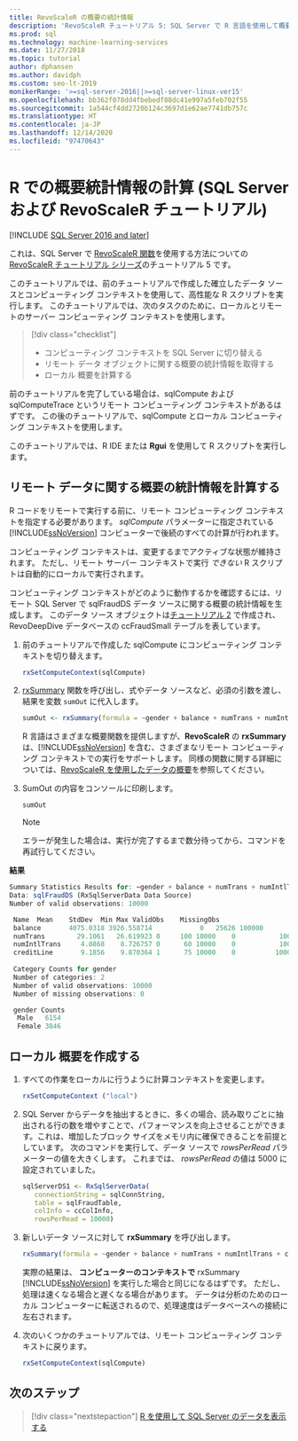 ```yaml
---
title: RevoScaleR の概要の統計情報
description: 'RevoScaleR チュートリアル 5: SQL Server で R 言語を使用して概要の統計情報を計算する方法。'
ms.prod: sql
ms.technology: machine-learning-services
ms.date: 11/27/2018
ms.topic: tutorial
author: dphansen
ms.author: davidph
ms.custom: seo-lt-2019
monikerRange: '>=sql-server-2016||>=sql-server-linux-ver15'
ms.openlocfilehash: bb362f078dd4fbebedf88dc41e997a5feb702f55
ms.sourcegitcommit: 1a544cf4dd2720b124c3697d1e62ae7741db757c
ms.translationtype: HT
ms.contentlocale: ja-JP
ms.lasthandoff: 12/14/2020
ms.locfileid: "97470643"
---
```

# <a name="compute-summary-statistics-in-r-sql-server-and-revoscaler-tutorial"></a>R での概要統計情報の計算 (SQL Server および RevoScaleR チュートリアル)
[!INCLUDE [SQL Server 2016 and later](../../includes/applies-to-version/sqlserver2016.md)]

これは、SQL Server で [RevoScaleR 関数](/machine-learning-server/r-reference/revoscaler/revoscaler)を使用する方法についての [RevoScaleR チュートリアル シリーズ](deepdive-data-science-deep-dive-using-the-revoscaler-packages.md)のチュートリアル 5 です。

このチュートリアルでは、前のチュートリアルで作成した確立したデータ ソースとコンピューティング コンテキストを使用して、高性能な R スクリプトを実行します。 このチュートリアルでは、次のタスクのために、ローカルとリモートのサーバー コンピューティング コンテキストを使用します。

> [!div class="checklist"]
> * コンピューティング コンテキストを SQL Server に切り替える
> * リモート データ オブジェクトに関する概要の統計情報を取得する
> * ローカル 概要を計算する

前のチュートリアルを完了している場合は、sqlCompute および sqlComputeTrace というリモート コンピューティング コンテキストがあるはずです。 この後のチュートリアルで、sqlCompute とローカル コンピューティング コンテキストを使用します。

このチュートリアルでは、R IDE または **Rgui** を使用して R スクリプトを実行します。

## <a name="compute-summary-statistics-on-remote-data"></a>リモート データに関する概要の統計情報を計算する

R コードをリモートで実行する前に、リモート コンピューティング コンテキストを指定する必要があります。 *sqlCompute* パラメーターに指定されている [!INCLUDE[ssNoVersion](../../includes/ssnoversion-md.md)] コンピューターで後続のすべての計算が行われます。

コンピューティング コンテキストは、変更するまでアクティブな状態が維持されます。 ただし、リモート サーバー コンテキストで実行 *できない* R スクリプトは自動的にローカルで実行されます。

コンピューティング コンテキストがどのように動作するかを確認するには、リモート SQL Server で sqlFraudDS データ ソースに関する概要の統計情報を生成します。 このデータ ソース オブジェクトは[チュートリアル 2](deepdive-create-sql-server-data-objects-using-rxsqlserverdata.md) で作成され、RevoDeepDive データベースの ccFraudSmall テーブルを表しています。 

1. 前のチュートリアルで作成した sqlCompute にコンピューティング コンテキストを切り替えます。
  
    ```R
    rxSetComputeContext(sqlCompute)
    ```

2. [rxSummary](/machine-learning-server/r-reference/revoscaler/rxsummary) 関数を呼び出し、式やデータ ソースなど、必須の引数を渡し、結果を変数 `sumOut` に代入します。
  
    ```R
    sumOut <- rxSummary(formula = ~gender + balance + numTrans + numIntlTrans + creditLine, data = sqlFraudDS)
    ```
  
    R 言語はさまざまな概要関数を提供しますが、**RevoScaleR** の **rxSummary** は、[!INCLUDE[ssNoVersion](../../includes/ssnoversion-md.md)] を含む、さまざまなリモート コンピューティング コンテキストでの実行をサポートします。 同様の関数に関する詳細については、[RevoScaleR を使用したデータの概要](/machine-learning-server/r/how-to-revoscaler-data-summaries)を参照してください。
  
3. SumOut の内容をコンソールに印刷します。
  
    ```R
    sumOut
    ```
    > [!NOTE]
    > エラーが発生した場合は、実行が完了するまで数分待ってから、コマンドを再試行してください。

**結果**

```R
Summary Statistics Results for: ~gender + balance + numTrans + numIntlTrans + creditLine
Data: sqlFraudDS (RxSqlServerData Data Source)
Number of valid observations: 10000

 Name  Mean    StdDev  Min Max ValidObs    MissingObs
 balance       4075.0318 3926.558714            0   25626 100000
 numTrans        29.1061   26.619923 0     100 10000    0           100000
 numIntlTrans     4.0868    8.726757 0      60 10000    0           100000
 creditLine       9.1856    9.870364 1      75 10000    0          100000
 
 Category Counts for gender
 Number of categories: 2
 Number of valid observations: 10000
 Number of missing observations: 0

 gender Counts
  Male   6154
  Female 3846
```

## <a name="create-a-local-summary"></a>ローカル 概要を作成する

1. すべての作業をローカルに行うように計算コンテキストを変更します。
  
    ```R
    rxSetComputeContext ("local")
    ```
  
2. SQL Server からデータを抽出するときに、多くの場合、読み取りごとに抽出される行の数を増やすことで、パフォーマンスを向上させることができます。これは、増加したブロック サイズをメモリ内に確保できることを前提としています。 次のコマンドを実行して、データ ソースで *rowsPerRead* パラメーターの値を大きくします。 これまでは、 *rowsPerRead* の値は 5000 に設定されていました。
  
    ```R
    sqlServerDS1 <- RxSqlServerData(
       connectionString = sqlConnString,
       table = sqlFraudTable,
       colInfo = ccColInfo,
       rowsPerRead = 10000)
    ```

3. 新しいデータ ソースに対して **rxSummary** を呼び出します。
  
    ```R
    rxSummary(formula = ~gender + balance + numTrans + numIntlTrans + creditLine, data = sqlServerDS1)
    ```
  
   実際の結果は、 **コンピューターのコンテキストで** rxSummary [!INCLUDE[ssNoVersion](../../includes/ssnoversion-md.md)] を実行した場合と同じになるはずです。 ただし、処理は速くなる場合と遅くなる場合があります。 データは分析のためのローカル コンピューターに転送されるので、処理速度はデータベースへの接続に左右されます。

4. 次のいくつかのチュートリアルでは、リモート コンピューティング コンテキストに戻ります。

    ```R
    rxSetComputeContext(sqlCompute)
    ```

## <a name="next-steps"></a>次のステップ

> [!div class="nextstepaction"]
> [R を使用して SQL Server のデータを表示する](../../machine-learning/tutorials/deepdive-visualize-sql-server-data-using-r.md)